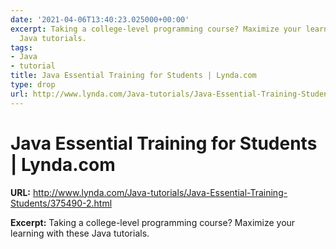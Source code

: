 ```yaml
---
date: '2021-04-06T13:40:23.025000+00:00'
excerpt: Taking a college-level programming course? Maximize your learning with these
  Java tutorials.
tags:
- Java
- tutorial
title: Java Essential Training for Students | Lynda.com
type: drop
url: http://www.lynda.com/Java-tutorials/Java-Essential-Training-Students/375490-2.html
---
```


# Java Essential Training for Students | Lynda.com

**URL:** http://www.lynda.com/Java-tutorials/Java-Essential-Training-Students/375490-2.html

**Excerpt:** Taking a college-level programming course? Maximize your learning with these Java tutorials.
